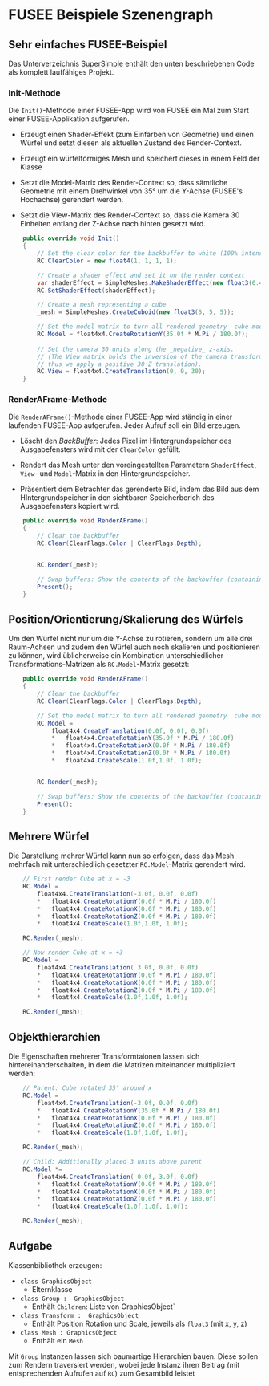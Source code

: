 # FUSEE Beispiele Szenengraph

## Sehr einfaches FUSEE-Beispiel

Das Unterverzeichnis [SuperSimple](SuperSimple/) enthält den unten beschriebenen Code als komplett lauffähiges Projekt.

### Init-Methode

Die `Init()`-Methode einer FUSEE-App wird von FUSEE ein Mal zum Start einer FUSEE-Applikation aufgerufen.

- Erzeugt einen Shader-Effekt (zum Einfärben von Geometrie) und einen Würfel und setzt diesen als aktuellen Zustand des Render-Context.

- Erzeugt ein würfelförmiges Mesh und speichert dieses in einem Feld der Klasse

- Setzt die Model-Matrix des Render-Context so, dass sämtliche Geometrie mit einem Drehwinkel von 35° um die Y-Achse (FUSEE's Hochachse) gerendert werden.

- Setzt die View-Matrix des Render-Context so, dass die Kamera 30 Einheiten entlang der Z-Achse nach hinten gesetzt wird.


```C#
    public override void Init()
    {
        // Set the clear color for the backbuffer to white (100% intensity in all color channels R, G, B, A).
        RC.ClearColor = new float4(1, 1, 1, 1);

        // Create a shader effect and set it on the render context
        var shaderEffect = SimpleMeshes.MakeShaderEffect(new float3(0.4f, 1.0f, 0.2f), float3.One, 4);
        RC.SetShaderEffect(shaderEffect);

        // Create a mesh representing a cube
        _mesh = SimpleMeshes.CreateCuboid(new float3(5, 5, 5));

        // Set the model matrix to turn all rendered geometry  cube model around 35°
        RC.Model = float4x4.CreateRotationY(35.0f * M.Pi / 180.0f);
        
        // Set the camera 30 units along the _negative_ z-axis. 
        // (The View matrix holds the inversion of the camera transformation, 
        // thus we apply a positive 30 Z translation).
        RC.View = float4x4.CreateTranslation(0, 0, 30);
    }
```

### RenderAFrame-Methode

Die `RenderAFrame()`-Methode einer FUSEE-App wird ständig in einer laufenden FUSEE-App aufgerufen. Jeder Aufruf soll ein Bild erzeugen. 

- Löscht den _BackBuffer_: Jedes Pixel im Hintergrundspeicher des Ausgabefensters wird mit der `ClearColor` gefüllt.

- Rendert das Mesh unter den voreingestellten Parametern `ShaderEffect`, `View`- und `Model`-Matrix in den Hintergrundspeicher.

- Präsentiert dem Betrachter das gerenderte Bild, indem das Bild aus dem HIntergrundspeicher in den sichtbaren Speicherberich des Ausgabefensters kopiert wird.

```C#
    public override void RenderAFrame()
    {
        // Clear the backbuffer
        RC.Clear(ClearFlags.Color | ClearFlags.Depth);


        RC.Render(_mesh);

        // Swap buffers: Show the contents of the backbuffer (containing the currently rendered frame) on the front buffer.
        Present();
    }
```

## Position/Orientierung/Skalierung des Würfels

Um den Würfel nicht nur um die Y-Achse zu rotieren, sondern um alle drei Raum-Achsen und zudem den Würfel auch noch skalieren und positionieren zu können, wird üblicherweise ein Kombination unterschiedlicher Transformations-Matrizen als `RC.Model`-Matrix gesetzt:

```C#
    public override void RenderAFrame()
    {
        // Clear the backbuffer
        RC.Clear(ClearFlags.Color | ClearFlags.Depth);

        // Set the model matrix to turn all rendered geometry  cube model around 35°
        RC.Model = 
            float4x4.CreateTranslation(0.0f, 0.0f, 0.0f)
            *   float4x4.CreateRotationY(35.0f * M.Pi / 180.0f)
            *   float4x4.CreateRotationX(0.0f * M.Pi / 180.0f)
            *   float4x4.CreateRotationZ(0.0f * M.Pi / 180.0f)
            *   float4x4.CreateScale(1.0f,1.0f, 1.0f);


        RC.Render(_mesh);

        // Swap buffers: Show the contents of the backbuffer (containing the currently rendered frame) on the front buffer.
        Present();
    }
```

## Mehrere Würfel

Die Darstellung mehrer Würfel kann nun so erfolgen, dass das Mesh mehrfach mit unterschiedlich gesetzter `RC.Model`-Matrix gerendert wird.

```C#
    // First render Cube at x = -3
    RC.Model = 
        float4x4.CreateTranslation(-3.0f, 0.0f, 0.0f)
        *   float4x4.CreateRotationY(0.0f * M.Pi / 180.0f)
        *   float4x4.CreateRotationX(0.0f * M.Pi / 180.0f)
        *   float4x4.CreateRotationZ(0.0f * M.Pi / 180.0f)
        *   float4x4.CreateScale(1.0f,1.0f, 1.0f);

    RC.Render(_mesh);

    // Now render Cube at x = +3
    RC.Model = 
        float4x4.CreateTranslation( 3.0f, 0.0f, 0.0f)
        *   float4x4.CreateRotationY(0.0f * M.Pi / 180.0f)
        *   float4x4.CreateRotationX(0.0f * M.Pi / 180.0f)
        *   float4x4.CreateRotationZ(0.0f * M.Pi / 180.0f)
        *   float4x4.CreateScale(1.0f,1.0f, 1.0f);

    RC.Render(_mesh);
```


## Objekthierarchien

Die Eigenschaften mehrerer Transformtaionen lassen sich hintereinanderschalten, in dem die Matrizen miteinander multipliziert werden:

```C#
    // Parent: Cube rotated 35° around x
    RC.Model = 
        float4x4.CreateTranslation(-3.0f, 0.0f, 0.0f)
        *   float4x4.CreateRotationY(35.0f * M.Pi / 180.0f)
        *   float4x4.CreateRotationX(0.0f * M.Pi / 180.0f)
        *   float4x4.CreateRotationZ(0.0f * M.Pi / 180.0f)
        *   float4x4.CreateScale(1.0f,1.0f, 1.0f);

    RC.Render(_mesh);

    // Child: Additionally placed 3 units above parent
    RC.Model *= 
        float4x4.CreateTranslation( 0.0f, 3.0f, 0.0f)
        *   float4x4.CreateRotationY(0.0f * M.Pi / 180.0f)
        *   float4x4.CreateRotationX(0.0f * M.Pi / 180.0f)
        *   float4x4.CreateRotationZ(0.0f * M.Pi / 180.0f)
        *   float4x4.CreateScale(1.0f,1.0f, 1.0f);

    RC.Render(_mesh);
```

## Aufgabe

Klassenbibliothek erzeugen:

- `class GraphicsObject`
    - Elternklasse
- `class Group :  GraphicsObject`
    - Enthält `Children`: Liste von GraphicsObject` 
- `class Transform :  GraphicsObject`
    - Enthält Position Rotation und Scale, jeweils als `float3` (mit x, y, z)
- `class Mesh : GraphicsObject`
    - Enthält ein `Mesh`

Mit `Group` Instanzen lassen sich baumartige Hierarchien bauen. Diese sollen zum Rendern traversiert werden, wobei jede Instanz ihren Beitrag (mit entsprechenden Aufrufen auf `RC`) zum Gesamtbild leistet


